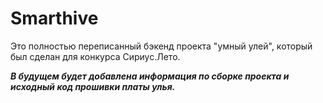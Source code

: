 Smarthive
===============

Это полностью переписанный бэкенд проекта "умный улей", который был сделан для конкурса Сириус.Лето.

***В будущем будет добавлена информация по сборке проекта и исходный код прошивки платы улья.***
